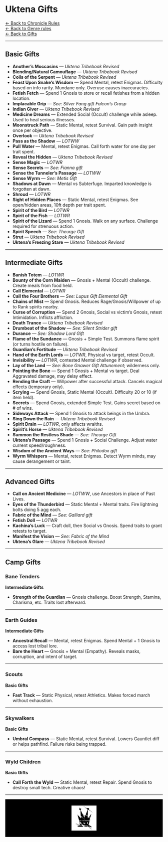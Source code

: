 # Uktena Gifts

[← Back to Chronicle Rules](../../README.md)  
[← Back to Genre rules](../README.md)  
[← Back to Gifts](./README.md)

-----

## Basic Gifts

- **Another’s Moccasins** — _Uktena Tribebook Revised_
- **Blending/Natural Camouflage** — _Uktena Tribebook Revised_
- **Coils of the Serpent** — _Uktena Tribebook Revised_
- **Feast Upon Snake’s Wisdom** — Spend Mental, retest Enigmas. Difficulty based on info rarity. Mundane only. Overuse causes inaccuracies.
- **Fetish Fetch** — Spend 1 Gnosis to store or recall fetishes from a hidden location.
- **Implacable Grip** — _See: Silver Fang gift Falcon’s Grasp_
- **Indian Giver** — _Uktena Tribebook Revised_
- **Medicine Dreams** — Extended Social (Occult) challenge while asleep. Used to heal serious illnesses.
- **Moonstruck Path** — Static Mental, retest Survival. Gain path insight once per objective.
- **Overlook** — _Uktena Tribebook Revised_
- **Pass as the Shadow** — _LOTWW_
- **Pull Water** — Mental, retest Enigmas. Call forth water for one day per trait spent.
- **Reveal the Hidden** — _Uktena Tribebook Revised_
- **Sense Magic** — _LOTWR_
- **Sense Secrets** — _See: Fianna gift_
- **Sense the Tunneler’s Passage** — _LOTWW_
- **Sense Wyrm** — _See: Metis Gift_
- **Shadows at Dawn** — Mental vs Subterfuge. Imparted knowledge is forgotten at dawn.
- **Shroud** — _LOTWR_
- **Sight of Hidden Places** — Static Mental, retest Enigmas. See open/hidden areas, 10ft depth per trait spent.
- **Spirit of the Bird** — _LOTWR_
- **Spirit of the Fish** — _LOTWR_
- **Spirit of the Lizard** — Spend 1 Gnosis. Walk on any surface. Challenge required for strenuous action.
- **Spirit Speech** — _See: Theurge Gift_
- **Strut** — _Uktena Tribebook Revised_
- **Uktena’s Freezing Stare** — _Uktena Tribebook Revised_

---

## Intermediate Gifts

- **Banish Totem** — _LOTWR_
- **Bounty of the Corn Maiden** — Gnosis + Mental (Occult) challenge. Create meals from food held.
- **Call Elemental** — _LOTWR_
- **Call the Four Brothers** — _See: Lupus Gift Elemental Gift_
- **Chains of Mist** — Spend Gnosis. Reduces Rage/Gnosis/Willpower of up to Rank spirits nearby.
- **Curse of Corruption** — Spend 2 Gnosis, Social vs victim’s Gnosis, retest Intimidation. Inflicts affliction.
- **Death Trance** — _Uktena Tribebook Revised_
- **Drumbeat of the Shadow** — _See: Silent Strider gift_
- **Durance** — _See: Shadow Lord Gift_
- **Flame of the Sundance** — Gnosis + Simple Test. Summons flame spirit (or turns hostile on failure).
- **Guardian’s Fortitude** — _Uktena Tribebook Revised_
- **Hand of the Earth Lords** — _LOTWR_, Physical vs target, retest Occult.
- **Invisibility** — _LOTWR_, contested Mental challenge if observed.
- **Lay of the Land** — _See: Bone Gnawer Gift Attunement_; wilderness only.
- **Pointing the Bone** — Spend 1 Gnosis + Mental vs target. Deal Aggravated damage, may delay effect.
- **Rending the Craft** — Willpower after successful attack. Cancels magical effects (temporary only).
- **Scrying** — Spend Gnosis, Static Mental (Occult). Difficulty 20 or 10 (if item held).
- **Secrets** — Spend Gnosis, extended Simple Test. Gains secret based on # of wins.
- **Sideways Attack** — Spend 1 Gnosis to attack beings in the Umbra.
- **Sing Down the Rain** — _Uktena Tribebook Revised_
- **Spirit Drain** — _LOTWR_, only affects wraiths.
- **Spirit’s Horse** — _Uktena Tribebook Revised_
- **Summon the Restless Shade** — _See: Theurge Gift_
- **Uktena’s Passage** — Spend 1 Gnosis + Social Challenge. Adjust water current speed/roughness.
- **Wisdom of the Ancient Ways** — _See: Philodox gift_
- **Wyrm Whispers** — Mental, retest Enigmas. Detect Wyrm minds, may cause derangement or taint.

---

## Advanced Gifts

- **Call on Ancient Medicine** — _LOTWW_, use Ancestors in place of Past Lives.
- **Eyes of the Thunderbird** — Static Mental + Mental traits. Fire lightning bolts doing 5 agg each.
- **Fabric of the Mind** — _See: Galliard gift_
- **Fetish Doll** — _LOTWR_
- **Kachina’s Luck** — Craft doll, then Social vs Gnosis. Spend traits to grant retests to target.
- **Manifest the Vision** — _See: Fabric of the Mind_
- **Uktena’s Glare** — _Uktena Tribebook Revised_

---

## Camp Gifts

### Bane Tenders

**Intermediate Gifts**
- **Strength of the Guardian** — Gnosis challenge. Boost Strength, Stamina, Charisma, etc. Traits lost afterward.

---

### Earth Guides

**Intermediate Gifts**
- **Ancestral Recall** — Mental, retest Enigmas. Spend Mental + 1 Gnosis to access lost tribal lore.
- **Bare the Heart** — Gnosis + Mental (Empathy). Reveals masks, corruption, and intent of target.

---

### Scouts

**Basic Gifts**
- **Fast Track** — Static Physical, retest Athletics. Makes forced march without exhaustion.

---

### Skywalkers

**Basic Gifts**
- **Umbral Compass** — Static Mental, retest Survival. Lowers Gauntlet diff or helps pathfind. Failure risks being trapped.

---

### Wyld Children

**Basic Gifts**
- **Call Forth the Wyld** — Static Mental, retest Repair. Spend Gnosis to destroy small tech. Creative chaos!
-----
<p align="center" style="background-color: #000; padding: 20px;">
  <img src="https://raw.githubusercontent.com/mckn-larp/.github/main/profile/05-queen-glow.png" alt="Knoxville Crown Footer" width="80" style="margin: 0 20px; vertical-align: middle;" />
</p>
